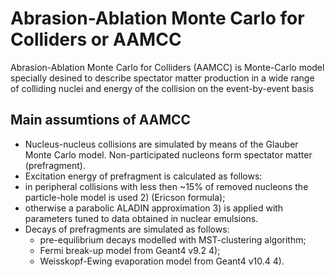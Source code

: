# Abrasion-Ablation Monte Carlo for Colliders or AAMCC

Abrasion-Ablation Monte Carlo for Colliders (AAMCC) is Monte-Carlo model specially desined to describe spectator matter production in a wide range 
of colliding nuclei and energy of the collision on the event-by-event basis

## Main assumtions of AAMCC
 
 - Nucleus-nucleus collisions are simulated by means of the Glauber Monte Carlo model. Non-participated nucleons form spectator matter (prefragment).
 - Excitation energy of prefragment is calculated as follows: 
  - in peripheral collisions with less then ~15% of removed nucleons the particle-hole model is used 2) (Ericson formula);
  - otherwise a parabolic ALADIN approximation 3) is applied with parameters tuned to data obtained in nuclear emulsions.
- Decays of prefragments are simulated as follows:
  - pre-equilibrium decays modelled with MST-clustering algorithm;
  - Fermi break-up model from Geant4 v9.2 4);
  - Weisskopf-Ewing evaporation model from Geant4 v10.4 4).
